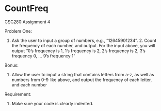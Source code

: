 # CountFreq
CSC280 Assignment 4

Problem One:
1. Ask the user to input a group of numbers, e.g., “12645901234”. 2. Count the frequency of each number, and output. For the input above, you
will output
“0’s frequency is 1, 1’s frequency is 2, 2’s frequency is 2, 3’s frequency 0, … 9’s frequency 1”

Bonus:
1. Allow the user to input a string that contains letters from a-z, as well as numbers from 0-9 like above, and output the frequency of each letter, and
each number

Requirement:
1. Make sure your code is clearly indented.
